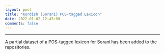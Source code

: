 ```yaml
---
layout: post
title: "Kurdish (Sorani) POS-tagged Lexicon"
date: 2022-01-02 12:45:00 
comments: false
---
```


---
A partial dataset of a POS-tagged lexicon for Sorani has been added to the repositories.
